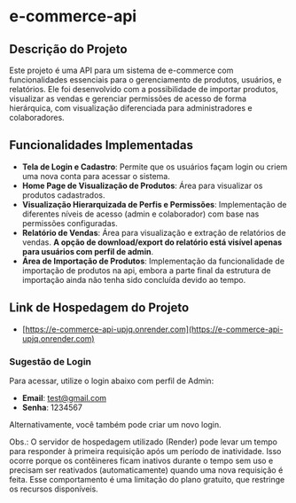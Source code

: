 # e-commerce-api

## Descrição do Projeto

Este projeto é uma API para um sistema de e-commerce com funcionalidades essenciais para o gerenciamento de produtos, usuários, e relatórios. Ele foi desenvolvido com a possibilidade de importar produtos, visualizar as vendas e gerenciar permissões de acesso de forma hierárquica, com visualização diferenciada para administradores e colaboradores.

## Funcionalidades Implementadas

- **Tela de Login e Cadastro**: Permite que os usuários façam login ou criem uma nova conta para acessar o sistema.
- **Home Page de Visualização de Produtos**: Área para visualizar os produtos cadastrados.
- **Visualização Hierarquizada de Perfis e Permissões**: Implementação de diferentes níveis de acesso (admin e colaborador) com base nas permissões configuradas.
- **Relatório de Vendas**: Área para visualização e extração de relatórios de vendas. **A opção de download/export do relatório está visível apenas para usuários com perfil de admin**.
- **Área de Importação de Produtos**: Implementação da funcionalidade de importação de produtos na api, embora a parte final da estrutura de importação ainda não tenha sido concluída devido ao tempo.

## Link de Hospedagem do Projeto

- [https://e-commerce-api-upjq.onrender.com](https://e-commerce-api-upjq.onrender.com)

### Sugestão de Login

Para acessar, utilize o login abaixo com perfil de Admin:

- **Email**: test@gmail.com
- **Senha**: 1234567

Alternativamente, você também pode criar um novo login.

Obs.: O servidor de hospedagem utilizado (Render) pode levar um tempo para responder à primeira requisição após um período de inatividade. Isso ocorre porque os contêineres ficam inativos durante o tempo sem uso e precisam ser reativados (automaticamente) quando uma nova requisição é feita. Esse comportamento é uma limitação do plano gratuito, que restringe os recursos disponíveis.
